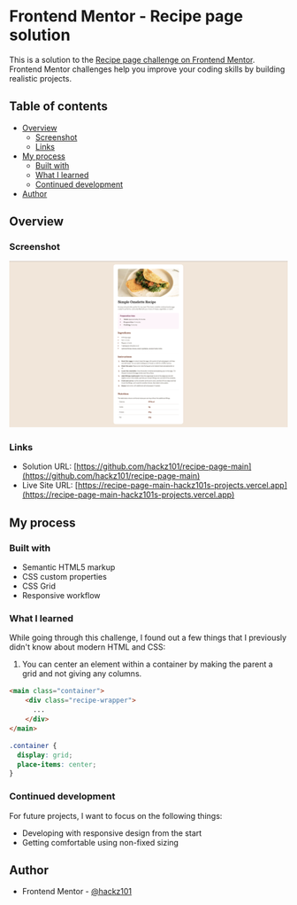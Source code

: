 # Frontend Mentor - Recipe page solution

This is a solution to the [Recipe page challenge on Frontend Mentor](https://www.frontendmentor.io/challenges/recipe-page-KiTsR8QQKm). Frontend Mentor challenges help you improve your coding skills by building realistic projects. 

## Table of contents

- [Overview](#overview)
  - [Screenshot](#screenshot)
  - [Links](#links)
- [My process](#my-process)
  - [Built with](#built-with)
  - [What I learned](#what-i-learned)
  - [Continued development](#continued-development)
- [Author](#author)

## Overview

### Screenshot

![](./screenshot.png)

### Links

- Solution URL: [https://github.com/hackz101/recipe-page-main](https://github.com/hackz101/recipe-page-main)
- Live Site URL: [https://recipe-page-main-hackz101s-projects.vercel.app](https://recipe-page-main-hackz101s-projects.vercel.app)

## My process

### Built with

- Semantic HTML5 markup
- CSS custom properties
- CSS Grid
- Responsive workflow

### What I learned

While going through this challenge, I found out a few things that I previously didn't know about modern HTML and CSS:

1. You can center an element within a container by making the parent a grid and not giving any columns.

```html
<main class="container">
    <div class="recipe-wrapper">
      ...
    </div>
</main>
```
```css
.container {
  display: grid;
  place-items: center;
}
```

### Continued development

For future projects, I want to focus on the following things:

- Developing with responsive design from the start
- Getting comfortable using non-fixed sizing

## Author

- Frontend Mentor - [@hackz101](https://www.frontendmentor.io/profile/hackz101)